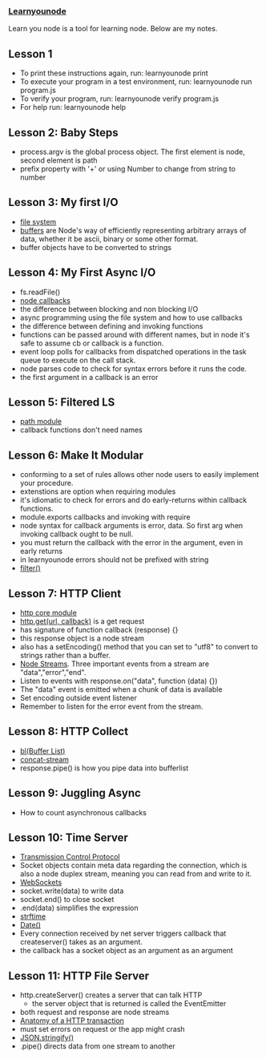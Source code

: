 ### [Learnyounode](https://github.com/workshopper/learnyounode)
Learn you node is a tool for learning node. Below are my notes. 

## Lesson 1
* To print these instructions again, run: learnyounode print
* To execute your program in a test environment, run: learnyounode run program.js                                                                
* To verify your program, run: learnyounode verify program.js           
* For help run: learnyounode help 

## Lesson 2: Baby Steps
* process.argv is the global process object. The first element is node, second element is path
* prefix property with '+' or using Number to change from string to number

## Lesson 3: My first I/O
* [file system](file:///usr/local/lib/node_modules/learnyounode/node_apidoc/fs.html)
* [buffers](file:///usr/local/lib/node_modules/learnyounode/node_apidoc/buffer.html) are Node's way of efficiently representing arbitrary arrays of data, whether it be ascii, binary or some other format.
 * buffer objects have to be converted to strings

## Lesson 4: My First Async I/O
* fs.readFile()
* [node callbacks](https://github.com/maxogden/art-of-node#callbacks)
* the difference between blocking and non blocking I/O
* async programming using the file system and how to use callbacks
* the difference between defining and invoking functions
* functions can be passed around with different names, but in node it's safe to assume cb or callback is a function.
* event loop polls for callbacks from dispatched operations in the task queue to execute on the call stack.
* node parses code to check for syntax errors before it runs the code.
* the first argument in a callback is an error

## Lesson 5: Filtered LS
* [path module](file:///usr/local/lib/node_modules/learnyounode/node_apidoc/path.html)
* callback functions don't need names

## Lesson 6: Make It Modular
* conforming to a set of rules allows other node users to easily implement your procedure. 
* extenstions are option when requiring modules
* it's idiomatic to check for errors and do early-returns within callback functions.
* module.exports callbacks and invoking with require
* node syntax for callback arguments is error, data. So first arg when invoking callback ought to be null.
* you must return the callback with the error in the argument, even in early returns
* in learnyounode errors should not be prefixed with string
* [filter()](https://developer.mozilla.org/en-US/docs/Web/JavaScript/Reference/Global_Objects/Array/filter)

## Lesson 7: HTTP Client
* [http core module](file:///usr/local/lib/node_modules/learnyounode/node_apidoc/http.html)
* [http.get(url, callback)](file:///usr/local/lib/node_modules/learnyounode/node_apidoc/http.html#http_http_get_options_callback) is a get request
 * has signature of function callback (response) {}
 * this response object is a node stream
 * also has a setEncoding() method that you can set to "utf8" to convert to strings rather than a buffer. 
* [Node Streams](https://github.com/maxogden/art-of-node#streams). Three important events from a stream are "data","error","end".
 * Listen to events with response.on("data", function (data) {})
 * The "data" event is emitted when a chunk of data is available
* Set encoding outside event listener
* Remember to listen for the error event from the stream.

## Lesson 8: HTTP Collect
* [bl(Buffer List)](file:///usr/local/lib/node_modules/learnyounode/docs/bl.html)
* [concat-stream](file:///usr/local/lib/node_modules/learnyounode/docs/concat-stream.html)
* response.pipe() is how you pipe data into bufferlist

## Lesson 9: Juggling Async
* How to count asynchronous callbacks

## Lesson 10: Time Server
* [Transmission Control Protocol](https://en.wikipedia.org/wiki/Transmission_Control_Protocol)
* Socket objects contain meta data regarding the connection, which is also a node duplex stream, meaning you can read from and write to it. 
* [WebSockets](https://developer.mozilla.org/en-US/docs/Web/API/WebSockets_API)
* socket.write(data) to write data
* socket.end() to close socket
 * .end(data) simplifies the expression
* [strftime](https://github.com/samsonjs/strftime)
* [Date()](https://developer.mozilla.org/en-US/docs/Web/JavaScript/Reference/Global_Objects/Date)
* Every connection received by net server triggers callback that createserver() takes as an argument. 
 * the callback has a socket object as an argument as an argument

## Lesson 11: HTTP File Server
* http.createServer() creates a server that can talk HTTP
	* the server object that is returned is called the EventEmitter
* both request and response are node streams
* [Anatomy of a HTTP transaction](https://nodejs.org/en/docs/guides/anatomy-of-an-http-transaction/)
* must set errors on request or the app might crash
* [JSON.stringify()](https://developer.mozilla.org/en-US/docs/Web/JavaScript/Reference/Global_Objects/JSON/stringify)
* .pipe() directs data from one stream to another